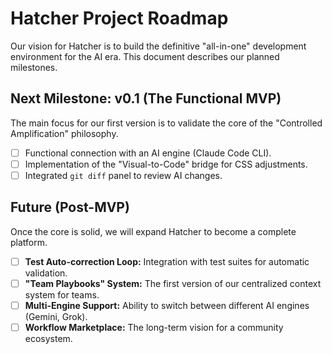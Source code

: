 # Hatcher Project Roadmap

Our vision for Hatcher is to build the definitive "all-in-one" development environment for the AI era. This document describes our planned milestones.

## Next Milestone: v0.1 (The Functional MVP)

The main focus for our first version is to validate the core of the "Controlled Amplification" philosophy.

- [ ] Functional connection with an AI engine (Claude Code CLI).
- [ ] Implementation of the "Visual-to-Code" bridge for CSS adjustments.
- [ ] Integrated `git diff` panel to review AI changes.

## Future (Post-MVP)

Once the core is solid, we will expand Hatcher to become a complete platform.

- [ ] **Test Auto-correction Loop:** Integration with test suites for automatic validation.
- [ ] **"Team Playbooks" System:** The first version of our centralized context system for teams.
- [ ] **Multi-Engine Support:** Ability to switch between different AI engines (Gemini, Grok).
- [ ] **Workflow Marketplace:** The long-term vision for a community ecosystem.
